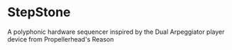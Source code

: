 # StepStone
A polyphonic hardware sequencer inspired by the Dual Arpeggiator player device from Propellerhead's Reason 
